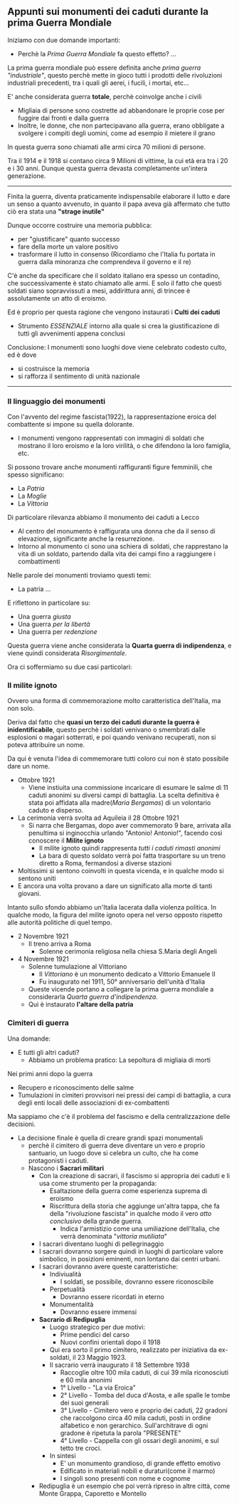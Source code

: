 ## Appunti sui monumenti dei caduti durante la prima Guerra Mondiale

Iniziamo con due domande importanti:
- Perchè la *Prima Guerra Mondiale* fa questo effetto?
...

La prima guerra mondiale può essere definita anche *prima guerra "industriale"*, questo perchè mette in gioco tutti i prodotti delle rivoluzioni industriali precedenti, tra i quali gli aerei, i fucili, i mortai, etc...

E' anche considerata guerra **totale**, perchè coinvolge anche i civili
- Migliaia di persone sono costrette ad abbandonare le proprie cose per fuggire dai fronti e dalla guerra
- Inoltre, le donne, che non partecipavano alla guerra, erano obbligate a svolgere i compiti degli uomini, come ad esempio il mietere il grano

In questa guerra sono chiamati alle armi circa 70 milioni di persone.

Tra il 1914 e il 1918 si contano circa 9 Milioni di vittime, la cui età era tra i 20 e i 30 anni.
Dunque questa guerra devasta completamente un'intera generazione.
- - - - - - -
Finita la guerra, diventa praticamente indispensabile elaborare il lutto e dare un senso a quanto avvenuto, in quanto il papa aveva già affermato che tutto ciò era stata una **"strage inutile"**

Dunque occorre costruire una memoria pubblica:
- per "giustificare" quanto successo
- fare della morte un valore positivo
- trasformare il lutto in consenso
(Ricordiamo che l'Italia fu portata in guerra dalla minoranza che comprendeva il governo e il re)

C'è anche da specificare che il soldato italiano era spesso un contadino, che successivamente è stato chiamato alle armi.
E solo il fatto che questi soldati siano sopravvissuti a mesi, addirittura anni, di trincee è assolutamente un atto di eroismo.

Ed è proprio per questa ragione che vengono instaurati i **Culti dei caduti**
- Strumento *ESSENZIALE* intorno alla quale si crea la giustificazione di tutti gli avvenimenti appena conclusi

Conclusione: I monumenti sono luoghi dove viene celebrato codesto culto, ed è dove
- si costruisce la memoria
- si rafforza il sentimento di unità nazionale
- - - - - -
### Il linguaggio dei monumenti
Con l'avvento del regime fascista(1922), la rappresentazione eroica del combattente si impone su quella dolorante.
- I monumenti vengono rappresentati con immagini di soldati che mostrano il loro eroismo e la loro virilità, o che difendono la loro famiglia, etc.

Si possono trovare anche monumenti raffiguranti figure femminili, che spesso significano:
- La *Patria*
- La *Moglie*
- La *Vittoria*

Di particolare rilevanza abbiamo il monumento dei caduti a Lecco
- Al centro del monumento è raffigurata una donna che da il senso di elevazione, significante anche la resurrezione.
- Intorno al monumento ci sono una schiera di soldati, che rapprestano la vita di un soldato, partendo dalla vita dei campi fino a raggiungere i combattimenti

Nelle parole dei monumenti troviamo questi temi:
- La patria
...

E riflettono in particolare su:
- Una guerra *giusta*
- Una guerra *per la libertà*
- Una guerra per *redenzione*

Questa guerra viene anche considerata la **Quarta guerra di indipendenza**, e viene quindi considerata *Risorgimentale*.

Ora ci soffermiamo su due casi particolari:
### Il milite ignoto
Ovvero una forma di commemorazione molto caratteristica dell'Italia, ma non solo.

Deriva dal fatto che **quasi un terzo dei caduti durante la guerra è inidentificabile**, questo perchè i soldati venivano o smembrati dalle esplosioni o magari sotterrati, e poi quando venivano recuperati, non si poteva attribuire un nome.

Da qui è venuta l'idea di commemorare tutti coloro cui non è stato possibile dare un nome.

- Ottobre 1921
	- Viene instiuita una commissione incaricare di esumare le salme di 11 caduti anonimi su diversi campi di battaglia.
	  La scelta definitiva è stata poi affidata alla madre(*Maria Bergamas*) di un volontario caduto e disperso.
- La cerimonia verrà svolta ad Aquileia il 28 Ottobre 1921
	- Si narra che Bergamas, dopo aver commemorato 9 bare, arrivata alla penultima si inginocchia urlando "Antonio! Antonio!", facendo così conoscere il **Milite ignoto**
		- Il milite ignoto quindi rappresenta *tutti i caduti rimasti anonimi*
		- La bara di questo soldato verrà poi fatta trasportare su un treno diretto a Roma, fermandosi a diverse stazioni
- Moltissimi si sentono coinvolti in questa vicenda, e in qualche modo si sentono uniti
- E ancora una volta provano a dare un significato alla morte di tanti giovani.

Intanto sullo sfondo abbiamo un'Italia lacerata dalla violenza politica.
In qualche modo, la figura del milite ignoto opera nel verso opposto rispetto alle autorità politiche di quel tempo.

- 2 Novembre 1921
	- Il treno arriva a Roma
		- Solenne cerimonia religiosa nella chiesa S.Maria degli Angeli
- 4 Novembre 1921
	- Solenne tumulazione al Vittoriano
		- Il *Vittoriano* è un monumento dedicato a Vittorio Emanuele II
		- Fu inaugurato nel 1911, 50° anniversario dell'unità d'Italia
	- Queste vicende portano a collegare la prima guerra mondiale a considerarla *Quarta guerra d'indipendenza*.
	- Qui è instaurato **l'altare della patria**

### Cimiteri di guerra
Una domande:
- E tutti gli altri caduti?
	- Abbiamo un problema pratico: La sepoltura di migliaia di morti

Nei primi anni dopo la guerra
- Recupero e riconoscimento delle salme
- Tumulazioni in cimiteri provvisori nei pressi dei campi di battaglia, a cura degli enti locali delle associazioni di ex-combattenti

Ma sappiamo che c'è il problema del fascismo e della centralizzazione delle decisioni.
- La decisione finale è quella di creare grandi spazi monumentali
	- perchè il cimitero di guerra deve diventare un vero e proprio santuario, un luogo dove si celebra un culto, che ha come protagonisti i caduti.
	- Nascono i **Sacrari militari**
		- Con la creazione di sacrari, il fascismo si appropria dei caduti e li usa come strumento per la propaganda:
			- Esaltazione della guerra come esperienza suprema di eroismo
			- Riscrittura della storia che aggiunge un'altra tappa, che fa della "rivoluzione fascista" in qualche modo il vero *atto conclusivo* della grande guerra.
				- Indica l'armistizio come una umiliazione dell'Italia, che verrà denominata "*vittoria mutiliata*"
		- I sacrari diventano luoghi di pellegrinaggio
		- I sacrari dovranno sorgere quindi in luoghi di particolare valore simbolico, in posizioni eminenti, non lontano dai centri urbani.
		- I sacrari dovranno avere queste caratteristiche:
			- Indiviualità
				- I soldati, se possibile, dovranno essere riconoscibile
			- Perpetualità
				- Dovranno essere ricordati in eterno
			- Monumentalità
				- Dovranno essere immensi
		- **Sacrario di Redipuglia**
			- Luogo strategico per due motivi:
				- Prime pendici del carso
				- Nuovi confini orientali dopo il 1918
			- Qui era sorto il primo cimitero, realizzato per iniziativa da ex-soldati, il 23 Maggio 1923.
			- Il sacrario verrà inaugurato il 18 Settembre 1938
				- Raccoglie oltre 100 mila caduti, di cui 39 mila riconosciuti e 60 mila anonimi
				- 1° Livello - "La via Eroica"
				- 2° Livello - Tomba del duca d'Aosta, e alle spalle le tombe dei suoi generali
				- 3° Livello - Cimitero vero e proprio dei caduti, 22 gradoni che raccolgono circa 40 mila caduti, posti in ordine alfabetico e non gerarchico.
				  Sull'architrave di ogni gradone è ripetuta la parola "PRESENTE"
				- 4° Livello - Cappella con gli ossari degli anonimi, e sul tetto tre croci.
			- In sintesi
				- E' un monumento grandioso, di grande effetto emotivo
				- Edificato in materiali nobili e duraturi(come il marmo)
				- I singoli sono presenti con nome e cognome
		- Redipuglia è un esempio che poi verrà ripreso in altre città, come Monte Grappa, Caporetto e Montello